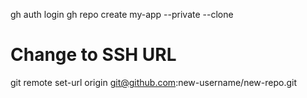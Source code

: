 gh auth login
gh repo create my-app --private --clone

# Change to SSH URL
git remote set-url origin git@github.com:new-username/new-repo.git
